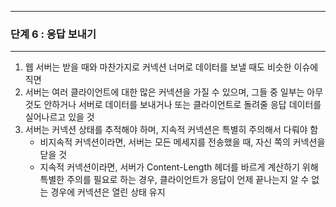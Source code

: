 -----
### 단계 6 : 응답 보내기
-----
1. 웹 서버는 받을 때와 마찬가지로 커넥션 너머로 데이터를 보낼 때도 비슷한 이슈에 직면
2. 서버는 여러 클라이언트에 대한 많은 커넥션을 가질 수 있으며, 그들 중 일부는 아무 것도 안하거나 서버로 데이터를 보내거나 또는 클라이언트로 돌려줄 응답 데이터를 실어나르고 있을 것
3. 서버는 커넥션 상태를 추적해야 하며, 지속적 커넥션은 특별히 주의해서 다뤄야 함
   - 비지속적 커넥션이라면, 서버는 모든 메세지를 전송했을 때, 자신 쪽의 커넥션을 닫을 것
   - 지속적 커넥션이라면, 서버가 Content-Length 헤더를 바르게 계산하기 위해 특별한 주의를 필요로 하는 경우, 클라이언트가 응답이 언제 끝나는지 알 수 없는 경우에 커넥션은 열린 상태 유지

